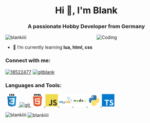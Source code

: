 <h1 align="center">Hi 👋, I'm Blank</h1>
<h3 align="center">A passionate Hobby Developer from Germany</h3>
<img align="right" alt="Coding" width="220" src="https://c.tenor.com/DBqjevyA2o4AAAAM/bongo-cat-codes.gif">


<p align="left"> <img src="https://komarev.com/ghpvc/?username=blankiiii&label=Profile%20views&color=0e75b6&style=flat" alt="blankiiii" /> </p>

- 🌱 I’m currently learning **lua, html, css**

<h3 align="left">Connect with me:</h3>
<p align="left">
<a href="https://stackoverflow.com/users/18522477" target="blank"><img align="center" src="https://raw.githubusercontent.com/rahuldkjain/github-profile-readme-generator/master/src/images/icons/Social/stack-overflow.svg" alt="18522477" height="30" width="40" /></a>
 <a href="https://instagram.com/gitblank" target="blank"><img align="center" src="https://raw.githubusercontent.com/rahuldkjain/github-profile-readme-generator/master/src/images/icons/Social/instagram.svg" alt="gitblank" height="30" width="40" /></a>
</p>

<h3 align="left">Languages and Tools:</h3>
<p align="left"> <a href="https://www.w3schools.com/css/" target="_blank" rel="noreferrer"> <img src="https://raw.githubusercontent.com/devicons/devicon/master/icons/css3/css3-original-wordmark.svg" alt="css3" width="40" height="40"/> </a> <a href="https://git-scm.com/" target="_blank" rel="noreferrer"> <img src="https://www.vectorlogo.zone/logos/git-scm/git-scm-icon.svg" alt="git" width="40" height="40"/> </a> <a href="https://www.w3.org/html/" target="_blank" rel="noreferrer"> <img src="https://raw.githubusercontent.com/devicons/devicon/master/icons/html5/html5-original-wordmark.svg" alt="html5" width="40" height="40"/> </a> <a href="https://developer.mozilla.org/en-US/docs/Web/JavaScript" target="_blank" rel="noreferrer"> <img src="https://raw.githubusercontent.com/devicons/devicon/master/icons/javascript/javascript-original.svg" alt="javascript" width="40" height="40"/> </a> <a href="https://www.mysql.com/" target="_blank" rel="noreferrer"> <img src="https://raw.githubusercontent.com/devicons/devicon/master/icons/mysql/mysql-original-wordmark.svg" alt="mysql" width="40" height="40"/> </a> <a href="https://nodejs.org" target="_blank" rel="noreferrer"> <img src="https://raw.githubusercontent.com/devicons/devicon/master/icons/nodejs/nodejs-original-wordmark.svg" alt="nodejs" width="40" height="40"/> </a> <a href="https://www.python.org" target="_blank" rel="noreferrer"> <img src="https://raw.githubusercontent.com/devicons/devicon/master/icons/python/python-original.svg" alt="python" width="40" height="40"/> </a> <a href="https://www.typescriptlang.org/" target="_blank" rel="noreferrer"> <img src="https://raw.githubusercontent.com/devicons/devicon/master/icons/typescript/typescript-original.svg" alt="typescript" width="40" height="40"/> </a>
</p>


<p>
<img align="left" src="https://github-readme-stats.vercel.app/api/top-langs?username=blankiiii&show_icons=true&theme=dark&locale=en&layout=compact" alt="blankiiii" />
&nbsp;<img align="center" src="https://github-readme-stats.vercel.app/api?username=blankiiii&show_icons=true&theme=dark&locale=en" alt="blankiiii" />
</p>
